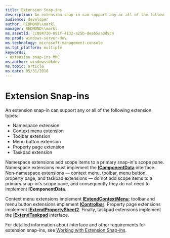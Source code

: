 ```yaml
---
title: Extension Snap-ins
description: An extension snap-in can support any or all of the following extension types
audience: developer
author: REDMOND\\markl
manager: REDMOND\\markl
ms.assetid: cc084730-091f-4132-a25b-deab5aa3d9c4
ms.prod: windows-server-dev
ms.technology: microsoft-management-console
ms.tgt_platform: multiple
keywords:
- extension snap-ins MMC
ms.author: windowssdkdev
ms.topic: article
ms.date: 05/31/2018
---
```


# Extension Snap-ins

An extension snap-in can support any or all of the following extension types:

-   Namespace extension
-   Context menu extension
-   Toolbar extension
-   Menu button extension
-   Property page extension
-   Taskpad extension

Namespace extensions add scope items to a primary snap-in's scope pane. Namespace extensions must implement the [**IComponentData**](/windows/desktop/api/Mmc/nn-mmc-icomponentdata) interface. Non-namespace extensions — context menu, toolbar, menu button, property page, and taskpad extensions — do not add scope items to a primary snap-in's scope pane, and consequently they do not need to implement **IComponentData**.

Context menu extensions implement [**IExtendContextMenu**](/windows/desktop/api/Mmc/nn-mmc-iextendcontextmenu); toolbar and menu button extensions implement [**IControlbar**](/windows/desktop/api/Mmc/nn-mmc-icontrolbar). Property page extensions implement [**IExtendPropertySheet2**](/windows/desktop/api/Mmc/nn-mmc-iextendpropertysheet2). Finally, taskpad extensions implement the [**IExtendTaskpad**](/windows/desktop/api/Mmc/nn-mmc-iextendtaskpad) interface.

For detailed information about interface and other requirements for extension snap-ins, see [Working with Extension Snap-ins](working-with-extension-snap-ins.md).

 

 




